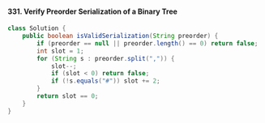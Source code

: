 #### 331. Verify Preorder Serialization of a Binary Tree

```java
class Solution {
    public boolean isValidSerialization(String preorder) {
        if (preorder == null || preorder.length() == 0) return false;
        int slot = 1;
        for (String s : preorder.split(",")) {
            slot--;
            if (slot < 0) return false;
            if (!s.equals("#")) slot += 2;
        }
        return slot == 0;
    }
}
```

